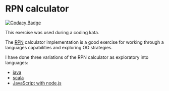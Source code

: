 # RPN calculator 
[![Codacy Badge](https://api.codacy.com/project/badge/Grade/27bc341af2dc449dad2dbfc90bffa329)](https://www.codacy.com/manual/jasonray/RPN-calculator?utm_source=github.com&amp;utm_medium=referral&amp;utm_content=jasonray/RPN-calculator&amp;utm_campaign=Badge_Grade)

This exercise was used during a coding kata.

The [RPN](http://en.wikipedia.org/wiki/Reverse_Polish_notation) calculator implementation is a good exercise for working through a languages capabilities and exploring OO strategies.

I have done three variations of the RPN calculator as exploratory into languages: 
-   [java](https://github.com/jasonray/RPN-calculator)
-   [scala](https://github.com/jasonray/RPN-calculator-scala)
-   [JavaScript with node.js](https://github.com/jasonray/RPN-calculator-node)
